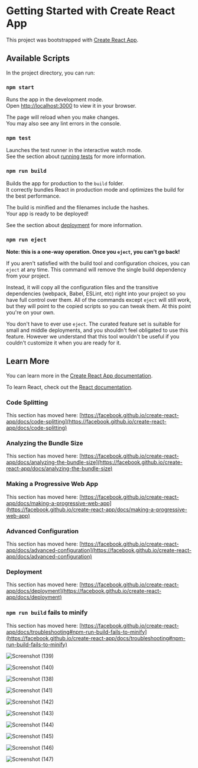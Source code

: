 # Getting Started with Create React App

This project was bootstrapped with [Create React App](https://github.com/facebook/create-react-app).

## Available Scripts

In the project directory, you can run:

### `npm start`

Runs the app in the development mode.\
Open [http://localhost:3000](http://localhost:3000) to view it in your browser.

The page will reload when you make changes.\
You may also see any lint errors in the console.

### `npm test`

Launches the test runner in the interactive watch mode.\
See the section about [running tests](https://facebook.github.io/create-react-app/docs/running-tests) for more information.

### `npm run build`

Builds the app for production to the `build` folder.\
It correctly bundles React in production mode and optimizes the build for the best performance.

The build is minified and the filenames include the hashes.\
Your app is ready to be deployed!

See the section about [deployment](https://facebook.github.io/create-react-app/docs/deployment) for more information.

### `npm run eject`

**Note: this is a one-way operation. Once you `eject`, you can't go back!**

If you aren't satisfied with the build tool and configuration choices, you can `eject` at any time. This command will remove the single build dependency from your project.

Instead, it will copy all the configuration files and the transitive dependencies (webpack, Babel, ESLint, etc) right into your project so you have full control over them. All of the commands except `eject` will still work, but they will point to the copied scripts so you can tweak them. At this point you're on your own.

You don't have to ever use `eject`. The curated feature set is suitable for small and middle deployments, and you shouldn't feel obligated to use this feature. However we understand that this tool wouldn't be useful if you couldn't customize it when you are ready for it.

## Learn More

You can learn more in the [Create React App documentation](https://facebook.github.io/create-react-app/docs/getting-started).

To learn React, check out the [React documentation](https://reactjs.org/).

### Code Splitting

This section has moved here: [https://facebook.github.io/create-react-app/docs/code-splitting](https://facebook.github.io/create-react-app/docs/code-splitting)

### Analyzing the Bundle Size

This section has moved here: [https://facebook.github.io/create-react-app/docs/analyzing-the-bundle-size](https://facebook.github.io/create-react-app/docs/analyzing-the-bundle-size)

### Making a Progressive Web App

This section has moved here: [https://facebook.github.io/create-react-app/docs/making-a-progressive-web-app](https://facebook.github.io/create-react-app/docs/making-a-progressive-web-app)

### Advanced Configuration

This section has moved here: [https://facebook.github.io/create-react-app/docs/advanced-configuration](https://facebook.github.io/create-react-app/docs/advanced-configuration)

### Deployment

This section has moved here: [https://facebook.github.io/create-react-app/docs/deployment](https://facebook.github.io/create-react-app/docs/deployment)

### `npm run build` fails to minify

This section has moved here: [https://facebook.github.io/create-react-app/docs/troubleshooting#npm-run-build-fails-to-minify](https://facebook.github.io/create-react-app/docs/troubleshooting#npm-run-build-fails-to-minify)

![Screenshot (139)](https://user-images.githubusercontent.com/80274745/185758175-76c317aa-e667-4dbf-8b21-bbc043354e69.png)

![Screenshot (140)](https://user-images.githubusercontent.com/80274745/185758176-81896a4a-e4ce-470a-a5b5-e9441b3dc071.png)

![Screenshot (138)](https://user-images.githubusercontent.com/80274745/185758178-fdd1980c-be85-4d44-b135-b0fd4fc53753.png)

![Screenshot (141)](https://user-images.githubusercontent.com/80274745/185758181-a4c55d01-3b39-4e41-83a8-5f5c742c442d.png)

![Screenshot (142)](https://user-images.githubusercontent.com/80274745/185758192-ad38eb11-f8cc-4ded-ab1e-2b8a364b842b.png)

![Screenshot (143)](https://user-images.githubusercontent.com/80274745/185758194-cc71d30b-46ac-44f7-a960-c4b1505475cc.png)

![Screenshot (144)](https://user-images.githubusercontent.com/80274745/185758200-5469e16e-b9e2-4d18-931f-5e35f3c6b8d6.png)

![Screenshot (145)](https://user-images.githubusercontent.com/80274745/185758207-ecda4538-3fd5-4661-9fe0-1ab37589d125.png)

![Screenshot (146)](https://user-images.githubusercontent.com/80274745/185758213-5cc6565b-e37b-4aa0-9b8f-010737b69dc4.png)

![Screenshot (147)](https://user-images.githubusercontent.com/80274745/185758214-99b9a260-0ea1-4c64-b0af-5edd7f4cdbe6.png)
